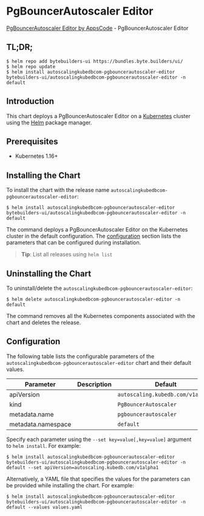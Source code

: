 # PgBouncerAutoscaler Editor

[PgBouncerAutoscaler Editor by AppsCode](https://byte.builders) - PgBouncerAutoscaler Editor

## TL;DR;

```console
$ helm repo add bytebuilders-ui https://bundles.byte.builders/ui/
$ helm repo update
$ helm install autoscalingkubedbcom-pgbouncerautoscaler-editor bytebuilders-ui/autoscalingkubedbcom-pgbouncerautoscaler-editor -n default
```

## Introduction

This chart deploys a PgBouncerAutoscaler Editor on a [Kubernetes](http://kubernetes.io) cluster using the [Helm](https://helm.sh) package manager.

## Prerequisites

- Kubernetes 1.16+

## Installing the Chart

To install the chart with the release name `autoscalingkubedbcom-pgbouncerautoscaler-editor`:

```console
$ helm install autoscalingkubedbcom-pgbouncerautoscaler-editor bytebuilders-ui/autoscalingkubedbcom-pgbouncerautoscaler-editor -n default
```

The command deploys a PgBouncerAutoscaler Editor on the Kubernetes cluster in the default configuration. The [configuration](#configuration) section lists the parameters that can be configured during installation.

> **Tip**: List all releases using `helm list`

## Uninstalling the Chart

To uninstall/delete the `autoscalingkubedbcom-pgbouncerautoscaler-editor`:

```console
$ helm delete autoscalingkubedbcom-pgbouncerautoscaler-editor -n default
```

The command removes all the Kubernetes components associated with the chart and deletes the release.

## Configuration

The following table lists the configurable parameters of the `autoscalingkubedbcom-pgbouncerautoscaler-editor` chart and their default values.

|     Parameter      | Description |                   Default                    |
|--------------------|-------------|----------------------------------------------|
| apiVersion         |             | <code>autoscaling.kubedb.com/v1alpha1</code> |
| kind               |             | <code>PgBouncerAutoscaler</code>             |
| metadata.name      |             | <code>pgbouncerautoscaler</code>             |
| metadata.namespace |             | <code>default</code>                         |


Specify each parameter using the `--set key=value[,key=value]` argument to `helm install`. For example:

```console
$ helm install autoscalingkubedbcom-pgbouncerautoscaler-editor bytebuilders-ui/autoscalingkubedbcom-pgbouncerautoscaler-editor -n default --set apiVersion=autoscaling.kubedb.com/v1alpha1
```

Alternatively, a YAML file that specifies the values for the parameters can be provided while
installing the chart. For example:

```console
$ helm install autoscalingkubedbcom-pgbouncerautoscaler-editor bytebuilders-ui/autoscalingkubedbcom-pgbouncerautoscaler-editor -n default --values values.yaml
```
